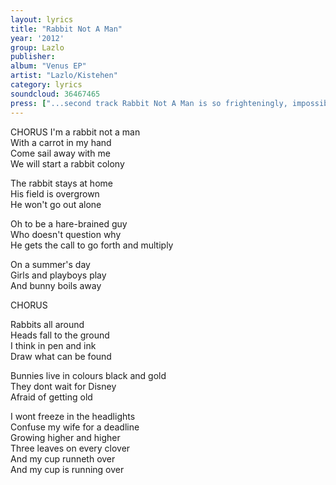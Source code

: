 ```yaml
---
layout: lyrics
title: "Rabbit Not A Man"
year: '2012'
group: Lazlo
publisher: 
album: "Venus EP"
artist: "Lazlo/Kistehen"
category: lyrics
soundcloud: 36467465
press: ["...second track Rabbit Not A Man is so frighteningly, impossibly, balls to the wall AWESOME. The only time on the E.P Lazlo seems to cut loose and not worry about sounding utterly mental, over a wall of savage, power pop guitar riffs, one note keyboard lines and an utterly thrilling sense of momentum that never lets up. It’s completely wonderful...", "AAAMusic"]
---
```

CHORUS
I'm a rabbit not a man  
With a carrot in my hand  
Come sail away with me  
We will start a rabbit colony    

The rabbit stays at home  
His field is overgrown  
He won't go out alone  

Oh to be a hare-brained guy  
Who doesn't question why  
He gets the call to go forth and multiply  

On a summer's day  
Girls and playboys play  
And bunny boils away  

CHORUS  

Rabbits all around  
Heads fall to the ground  
I think in pen and ink  
Draw what can be found  

Bunnies live in colours black and gold  
They dont wait for Disney  
Afraid of getting old  

I wont freeze in the headlights  
Confuse my wife for a deadline  
Growing higher and higher  
Three leaves on every clover  
And my cup runneth over  
And my cup is running over  
